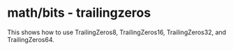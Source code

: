 # math/bits - trailingzeros

This shows how to use TrailingZeros8, TrailingZeros16, TrailingZeros32, and TrailingZeros64.
